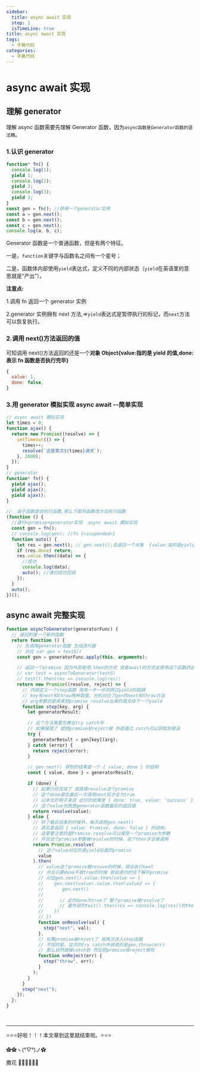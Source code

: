 ```yaml
---
sidebar:
  title: async await 实现
  step: 1
  isTimeLine: true
title: async await 实现
tags:
  - 手撕代码
categories:
  - 手撕代码
---
```


# async await 实现


## 理解 generator

理解 async 函数需要先理解 Generator 函数，因为`async函数是Generator函数的语法糖`。

### 1.认识 generator

```js
function* fn() {
  console.log(1);
  yield 1;
  console.log(2);
  yield 2;
  console.log(3);
  yield 3;
}
const gen = fn(); //获得一个generator实例
const a = gen.next();
const b = gen.next();
const c = gen.next();
console.log(a, b, c);
```

Generator 函数是一个普通函数，但是有两个特征。

一是，`function`关键字与函数名之间有一个星号；

二是，函数体内部使用`yield`表达式，定义不同的内部状态（`yield`在英语里的意思就是“产出”）。

**注意点:**

1.调用 fn 返回一个 generator 实例

2.generator 实例拥有 next 方法,=>`yield`表达式是暂停执行的标记，而`next`方法可以恢复执行。

### 2.调用 next()方法返回的值

可知调用 next()方法返回的还是一个**对象 Object{value:指的是 yield 的值,done:表示 fn 函数是否执行完毕}**
```js
{
  value: 1,
  done: false,
}
```

### 3.用 generator 模拟实现 async await --简单实现

```js
// async await 模拟实现
let times = 0;
function ajax() {
  return new Promise((resolve) => {
    setTimeout(() => {
      times++;
      resolve(`这是第次${times}请求`);
    }, 2000);
  });
}
// generator
function* fn() {
  yield ajax();
  yield ajax();
  yield ajax();
}

//  由于函数是自执行函数,那么下面将函数改为自执行函数
(function () {
  //递归+promise+generator实现  async await 模拟实现
  const gen = fn();
  // console.log(gen); //fn {<suspended>}
  function auto() {
    let res = gen.next(); // gen.next();会返回一个对象  {value:指的是yield的值,done:表示fn函数是否执行完毕}
    if (res.done) return;
    res.value.then((data) => {
      //成功
      console.log(data);
      auto(); //递归成功回调
    });
  }
  auto();
})();
```

## async await 完整实现

```js
function asyncToGenerator(generatorFunc) {
  // 返回的是一个新的函数
  return function () {
    // 先调用generator函数 生成迭代器
    // 对应 var gen = testG()
    const gen = generatorFunc.apply(this, arguments);

    // 返回一个promise 因为外部是用.then的方式 或者await的方式去使用这个函数的返回值的
    // var test = asyncToGenerator(testG)
    // test().then(res => console.log(res))
    return new Promise((resolve, reject) => {
      // 内部定义一个step函数 用来一步一步的跨过yield的阻碍
      // key有next和throw两种取值，分别对应了gen的next和throw方法
      // arg参数则是用来把promise resolve出来的值交给下一个yield
      function step(key, arg) {
        let generatorResult;

        // 这个方法需要包裹在try catch中
        // 如果报错了 就把promise给reject掉 外部通过.catch可以获取到错误
        try {
          generatorResult = gen[key](arg);
        } catch (error) {
          return reject(error);
        }

        // gen.next() 得到的结果是一个 { value, done } 的结构
        const { value, done } = generatorResult;

        if (done) {
          // 如果已经完成了 就直接resolve这个promise
          // 这个done是在最后一次调用next后才会为true
          // 以本文的例子来说 此时的结果是 { done: true, value: 'success' }
          // 这个value也就是generator函数最后的返回值
          return resolve(value);
        } else {
          // 除了最后结束的时候外，每次调用gen.next()
          // 其实是返回 { value: Promise, done: false } 的结构，
          // 这里要注意的是Promise.resolve可以接受一个promise为参数
          // 并且这个promise参数被resolve的时候，这个then才会被调用
          return Promise.resolve(
            // 这个value对应的是yield后面的promise
            value
          ).then(
            // value这个promise被resove的时候，就会执行next
            // 并且只要done不是true的时候 就会递归的往下解开promise
            // 对应gen.next().value.then(value => {
            //    gen.next(value).value.then(value2 => {
            //       gen.next()
            //
            //      // 此时done为true了 整个promise被resolve了
            //      // 最外部的test().then(res => console.log(res))的then就开始执行了
            //    })
            // })
            function onResolve(val) {
              step("next", val);
            },
            // 如果promise被reject了 就再次进入step函数
            // 不同的是，这次的try catch中调用的是gen.throw(err)
            // 那么自然就被catch到 然后把promise给reject掉啦
            function onReject(err) {
              step("throw", err);
            }
          );
        }
      }
      step("next");
    });
  };
}
```

<br/>
<hr />

⭐️⭐️⭐️好啦！！！本文章到这里就结束啦。⭐️⭐️⭐️

✿✿ヽ(°▽°)ノ✿

撒花 🌸🌸🌸🌸🌸🌸
